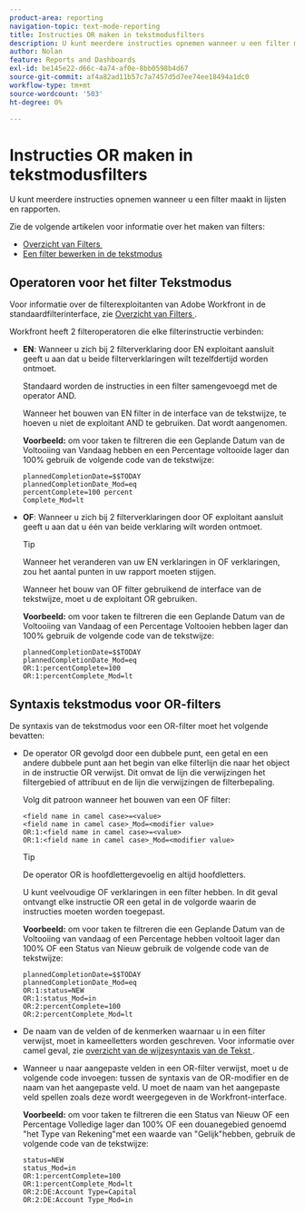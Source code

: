 ```yaml
---
product-area: reporting
navigation-topic: text-mode-reporting
title: Instructies OR maken in tekstmodusfilters
description: U kunt meerdere instructies opnemen wanneer u een filter maakt in lijsten en rapporten.
author: Nolan
feature: Reports and Dashboards
exl-id: be145e22-d66c-4a74-af0e-8bb0598b4d67
source-git-commit: af4a82ad11b57c7a7457d5d7ee74ee18494a1dc0
workflow-type: tm+mt
source-wordcount: '503'
ht-degree: 0%

---
```


# Instructies OR maken in tekstmodusfilters

U kunt meerdere instructies opnemen wanneer u een filter maakt in lijsten en rapporten.

Zie de volgende artikelen voor informatie over het maken van filters:

* [&#x200B; Overzicht van Filters &#x200B;](/help/quicksilver/reports-and-dashboards/reports/reporting-elements/filters-overview.md)
* [Een filter bewerken in de tekstmodus](/help/quicksilver/reports-and-dashboards/reports/text-mode/edit-text-mode-in-filter.md)

## Operatoren voor het filter Tekstmodus

Voor informatie over de filterexploitanten van Adobe Workfront in de standaardfilterinterface, zie [&#x200B; Overzicht van Filters &#x200B;](/help/quicksilver/reports-and-dashboards/reports/reporting-elements/filters-overview.md).

Workfront heeft 2 filteroperatoren die elke filterinstructie verbinden:

* **EN**: Wanneer u zich bij 2 filterverklaring door EN exploitant aansluit geeft u aan dat u beide filterverklaringen wilt tezelfdertijd worden ontmoet.

  Standaard worden de instructies in een filter samengevoegd met de operator AND.

  Wanneer het bouwen van EN filter in de interface van de tekstwijze, te hoeven u niet de exploitant AND te gebruiken. Dat wordt aangenomen.

  **Voorbeeld:** om voor taken te filtreren die een Geplande Datum van de Voltooiing van Vandaag hebben en een Percentage voltooide lager dan 100% gebruik de volgende code van de tekstwijze:

  ```
  plannedCompletionDate=$$TODAY
  plannedCompletionDate_Mod=eq 
  percentComplete=100 percent
  Complete_Mod=lt
  ```

* **OF**: Wanneer u zich bij 2 filterverklaringen door OF exploitant aansluit geeft u aan dat u één van beide verklaring wilt worden ontmoet.

  >[!TIP]
  >
  >Wanneer het veranderen van uw EN verklaringen in OF verklaringen, zou het aantal punten in uw rapport moeten stijgen.

  Wanneer het bouw van OF filter gebruikend de interface van de tekstwijze, moet u de exploitant OR gebruiken.

  **Voorbeeld:** om voor taken te filtreren die een Geplande Datum van de Voltooiing van Vandaag of een Percentage Voltooien hebben lager dan 100% gebruik de volgende code van de tekstwijze:

  ```
  plannedCompletionDate=$$TODAY
  plannedCompletionDate_Mod=eq
  OR:1:percentComplete=100
  OR:1:percentComplete_Mod=lt
  ```

## Syntaxis tekstmodus voor OR-filters

De syntaxis van de tekstmodus voor een OR-filter moet het volgende bevatten:

* De operator OR gevolgd door een dubbele punt, een getal en een andere dubbele punt aan het begin van elke filterlijn die naar het object in de instructie OR verwijst. Dit omvat de lijn die verwijzingen het filtergebied of attribuut en de lijn die verwijzingen de filterbepaling.

  Volg dit patroon wanneer het bouwen van een OF filter:

  ```
  <field name in camel case>=<value>
  <field name in camel case>_Mod=<modifier value>
  OR:1:<field name in camel case>=<value>
  OR:1:<field name in camel case>_Mod=<modifier value>
  ```

  >[!TIP]
  >
  >De operator OR is hoofdlettergevoelig en altijd hoofdletters.

  U kunt veelvoudige OF verklaringen in een filter hebben. In dit geval ontvangt elke instructie OR een getal in de volgorde waarin de instructies moeten worden toegepast.

  **Voorbeeld:** om voor taken te filtreren die een Geplande Datum van de Voltooiing van vandaag of een Percentage hebben voltooit lager dan 100% OF een Status van Nieuw gebruik de volgende code van de tekstwijze:

  ```
  plannedCompletionDate=$$TODAY
  plannedCompletionDate_Mod=eq
  OR:1:status=NEW
  OR:1:status_Mod=in
  OR:2:percentComplete=100
  OR:2:percentComplete_Mod=lt
  ```

* De naam van de velden of de kenmerken waarnaar u in een filter verwijst, moet in kameelletters worden geschreven. Voor informatie over camel geval, zie [&#x200B; overzicht van de wijzesyntaxis van de Tekst &#x200B;](../../../reports-and-dashboards/reports/text-mode/text-mode-syntax-overview.md).
* Wanneer u naar aangepaste velden in een OR-filter verwijst, moet u de volgende code invoegen: tussen de syntaxis van de OR-modifier en de naam van het aangepaste veld. U moet de naam van het aangepaste veld spellen zoals deze wordt weergegeven in de Workfront-interface.

  **Voorbeeld:** om voor taken te filtreren die een Status van Nieuw OF een Percentage Volledige lager dan 100% OF een douanegebied genoemd &quot;het Type van Rekening&quot;met een waarde van &quot;Gelijk&quot;hebben, gebruik de volgende code van de tekstwijze:

  ```
  status=NEW
  status_Mod=in
  OR:1:percentComplete=100
  OR:1:percentComplete_Mod=lt
  OR:2:DE:Account Type=Capital
  OR:2:DE:Account Type_Mod=in
  ```
